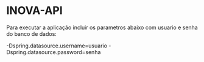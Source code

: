 # INOVA-API

Para executar a aplicação incluir os parametros abaixo com usuario e senha do banco de dados:

-Dspring.datasource.username=usuario 
-Dspring.datasource.password=senha
